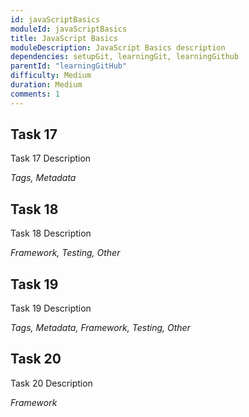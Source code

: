 ```yaml
---
id: javaScriptBasics
moduleId: javaScriptBasics
title: JavaScript Basics
moduleDescription: JavaScript Basics description
dependencies: setupGit, learningGit, learningGithub
parentId: "learningGitHub"
difficulty: Medium
duration: Medium
comments: 1
---
```


## Task 17

Task 17 Description

*Tags, Metadata*

## Task 18

Task 18 Description

*Framework, Testing, Other*

## Task 19

Task 19 Description

*Tags, Metadata, Framework, Testing, Other*

## Task 20

Task 20 Description

*Framework*
